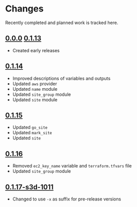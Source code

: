 # Changes
Recently completed and planned work is tracked here.

## [0.0.0](.) [0.1.13](.)
- Created early releases

## [0.1.14](.)
- Improved descriptions of variables and outputs
- Updated `aws` provider
- Updated `name` module
- Updated `site_group` module
- Updated `site` module

## [0.1.15](.)
- Updated `go_site`
- Updated `mark_site`
- Updated `site`

## [0.1.16](.)
- Removed `ec2_key_name` variable and `terraform.tfvars` file
- Updated `site_group` module

## [0.1.17-s3d-1011](.)
- Changed to use `-x` as suffix for pre-release versions
